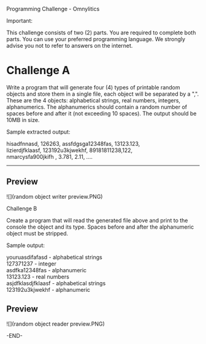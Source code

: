 
Programming Challenge - Omnylitics

Important:

This challenge consists of two (2) parts. You are required to complete both parts. You can use your preferred programming language. We strongly advise you not to refer to answers on the internet.

# Challenge A

  

Write a program that will generate four (4) types of printable random objects and store them in a single file, each object will be separated by a ",". These are the 4 objects: alphabetical strings, real numbers, integers, alphanumerics. The alphanumerics should contain a random number of spaces before and after it (not exceeding 10 spaces). The output should be 10MB in size.  
  
Sample extracted output:  
  
hisadfnnasd, 126263, assfdgsga12348fas, 13123.123,  
lizierdjfklaasf, 123192u3kjwekhf, 89181811238,122,  
nmarcysfa900jkifh , 3.781, 2.11, ....  
  

----------
## Preview
![](random object writer preview.PNG)


  
Challenge B

  

Create a program that will read the generated file above and print to the console the object and its type. Spaces before and after the alphanumeric object must be stripped.  
  
Sample output:  
  
youruasdifafasd - alphabetical strings  
127371237 - integer  
asdfka12348fas - alphanumeric  
13123.123 - real numbers  
asjdfklasdjfklaasf - alphabetical strings  
123192u3kjwekhf - alphanumeric

  
## Preview
![](random object reader preview.PNG)

-END-
